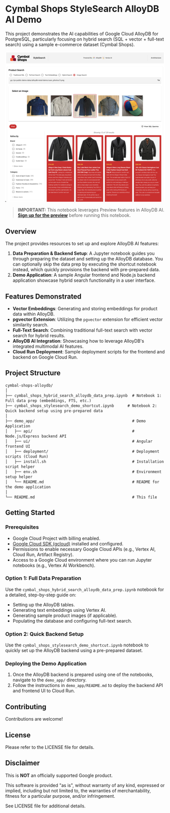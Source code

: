 # Cymbal Shops StyleSearch AlloyDB AI Demo

This project demonstrates the AI capabilities of Google Cloud AlloyDB for PostgreSQL, particularly focusing on hybrid search (SQL + vector + full-text search) using a sample e-commerce dataset (Cymbal Shops).

![image](./img/stylesearch-demo-screenshot.png)

> **IMPORTANT:** This notebook leverages Preview features in AlloyDB AI. **[Sign up for the preview](https://docs.google.com/forms/d/e/1FAIpQLSfJ9vHIJ79nI7JWBDELPFL75pDQa4XVZQ2fxShfYddW0RwmLw/viewform)** before running this notebook.

## Overview

The project provides resources to set up and explore AlloyDB AI features:

1.  **Data Preparation & Backend Setup**: A Jupyter notebook guides you through preparing the dataset and setting up the AlloyDB database. You can optionally skip the data prep by executing the shortcut notebook instead, which quickly provisions the backend with pre-prepared data.
2.  **Demo Application**: A sample Angular frontend and Node.js backend application showcase hybrid search functionality in a user interface.

## Features Demonstrated

* **Vector Embeddings**: Generating and storing embeddings for product data within AlloyDB.
* **pgvector Extension**: Utilizing the `pgvector` extension for efficient vector similarity search.
* **Full-Text Search**: Combining traditional full-text search with vector search for hybrid results.
* **AlloyDB AI Integration**: Showcasing how to leverage AlloyDB's integrated multimodal AI features.
* **Cloud Run Deployment**: Sample deployment scripts for the frontend and backend on Google Cloud Run.

## Project Structure

```
cymbal-shops-alloydb/
│
├── cymbal_shops_hybrid_search_alloydb_data_prep.ipynb  # Notebook 1: Full data prep (embeddings, FTS, etc.)
├── cymbal_shops_stylesearch_demo_shortcut.ipynb      # Notebook 2: Quick backend setup using pre-prepared data
│
├── demo_app/                                           # Demo Application
│   ├── api/                                            # Node.js/Express backend API
│   ├── ui/                                             # Angular frontend UI
│   ├── deployment/                                     # Deployment scripts (Cloud Run)
│   ├── install.sh                                      # Installation script helper
│   ├── env.sh                                          # Environment setup helper
│   └── README.md                                       # README for the demo application
│
└── README.md                                           # This file
```


## Getting Started

### Prerequisites

* Google Cloud Project with billing enabled.
* [Google Cloud SDK (gcloud)](https://cloud.google.com/sdk/docs/install) installed and configured.
* Permissions to enable necessary Google Cloud APIs (e.g., Vertex AI, Cloud Run, Artifact Registry).
* Access to a Google Cloud environment where you can run Jupyter notebooks (e.g., Vertex AI Workbench).

### Option 1: Full Data Preparation

Use the `cymbal_shops_hybrid_search_alloydb_data_prep.ipynb` notebook for a detailed, step-by-step guide on:
* Setting up the AlloyDB tables.
* Generating text embeddings using Vertex AI.
* Generating sample product images (if applicable).
* Populating the database and configuring full-text search.

### Option 2: Quick Backend Setup

Use the `cymbal_shops_stylesearch_demo_shortcut.ipynb` notebook to quickly set up the AlloyDB backend using a pre-prepared dataset.

### Deploying the Demo Application

1.  Once the AlloyDB backend is prepared using one of the notebooks, navigate to the `demo_app/` directory.
2.  Follow the instructions in `demo_app/README.md` to deploy the backend API and frontend UI to Cloud Run.

## Contributing

Contributions are welcome!

## License

Please refer to the LICENSE file for details.

## Disclaimer

This is **NOT** an officially supported Google product.

This software is provided "as is", without warranty of any kind, expressed or implied, including but not limited to, the warranties of merchantability, fitness for a particular purpose, and/or infringement.

See LICENSE file for additional details.
